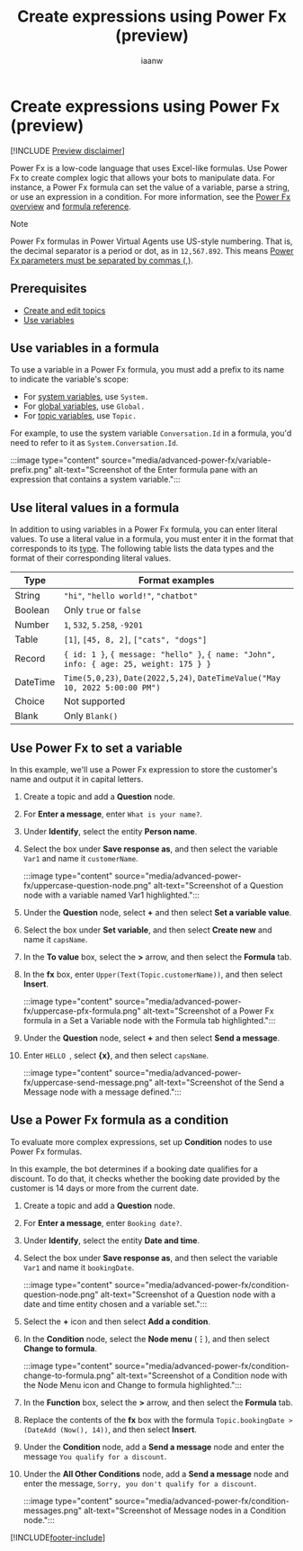 ﻿---
title: Create expressions using Power Fx (preview)
description: Use Power Fx to create complex bot logic using formulas to manipulate data in Power Virtual Agents preview.
keywords: "PVA"
ms.date: 03/24/2023

ms.topic: how-to
author: iaanw
ms.author: iawilt
ms.reviewer: kamrani
manager: leeclontz
ms.service: power-virtual-agents
ms.collection: virtual-agent
ms.custom: ceX, advanced-authoring, bap-template
---

# Create expressions using Power Fx (preview)

[!INCLUDE [Preview disclaimer](includes/public-preview-disclaimer.md)]

Power Fx is a low-code language that uses Excel-like formulas. Use Power Fx to create complex logic that allows your bots to manipulate data. For instance, a Power Fx formula can set the value of a variable, parse a string, or use an expression in a condition. For more information, see the [Power Fx overview](/power-platform/power-fx/overview) and [formula reference](/power-platform/power-fx/formula-reference).

> [!NOTE]
> Power Fx formulas in Power Virtual Agents use US-style numbering. That is, the decimal separator is a period or dot, as in `12,567.892`. This means [Power Fx parameters must be separated by commas (,)](/power-platform/power-fx/expression-grammar#separators).

## Prerequisites

- [Create and edit topics](authoring-create-edit-topics.md)
- [Use variables](authoring-variables.md)

## Use variables in a formula

To use a variable in a Power Fx formula, you must add a prefix to its name to indicate the variable's scope:

- For [system variables](authoring-variables.md#system-variables), use `System.`
- For [global variables](authoring-variables-bot.md), use `Global.`
- For [topic variables](authoring-variables.md), use `Topic.`

For example, to use the system variable `Conversation.Id` in a formula, you'd need to refer to it as `System.Conversation.Id`.

:::image type="content" source="media/advanced-power-fx/variable-prefix.png" alt-text="Screenshot of the Enter formula pane with an expression that contains a system variable.":::

## Use literal values in a formula

In addition to using variables in a Power Fx formula, you can enter literal values. To use a literal value in a formula, you must enter it in the format that corresponds to its [type](authoring-variables.md#variable-types). The following table lists the data types and the format of their corresponding literal values.

| Type     | Format examples                                                                         |
| -------- | --------------------------------------------------------------------------------------- |
| String   | `"hi"`, `"hello world!"`, `"chatbot"`                                                   |
| Boolean  | Only `true` or `false`                                                                  |
| Number   | `1`, `532`, `5.258`, `-9201`                                                            |
| Table    | `[1]`, `[45, 8, 2]`, `["cats", "dogs"]`                                                 |
| Record   | `{ id: 1 }`, `{ message: "hello" }`, `{ name: "John", info: { age: 25, weight: 175 } }` |
| DateTime | `Time(5,0,23)`, `Date(2022,5,24)`, `DateTimeValue("May 10, 2022 5:00:00 PM")`           |
| Choice   | Not supported                                                                           |
| Blank    | Only `Blank()`                                                                          |

## Use Power Fx to set a variable

In this example, we'll use a Power Fx expression to store the customer's name and output it in capital letters.

1. Create a topic and add a **Question** node.

1. For **Enter a message**, enter `What is your name?`.

1. Under **Identify**, select the entity **Person name**.

1. Select the box under **Save response as**, and then select the variable `Var1` and name it `customerName`.

    :::image type="content" source="media/advanced-power-fx/uppercase-question-node.png" alt-text="Screenshot of a Question node with a variable named Var1 highlighted.":::

1. Under the **Question** node, select **+** and then select **Set a variable value**.

1. Select the box under **Set variable**, and then select **Create new** and name it `capsName`.

1. In the **To value** box, select the **>** arrow, and then select the **Formula** tab.

1. In the **fx** box, enter `Upper(Text(Topic.customerName))`, and then select **Insert**.

    :::image type="content" source="media/advanced-power-fx/uppercase-pfx-formula.png" alt-text="Screenshot of a Power Fx formula in a Set a Variable node with the Formula tab highlighted.":::

1. Under the **Question** node, select **+** and then select **Send a message**.

1. Enter `HELLO `, select **{x}**, and then select `capsName`.

    :::image type="content" source="media/advanced-power-fx/uppercase-send-message.png" alt-text="Screenshot of the Send a Message node with a message defined.":::

## Use a Power Fx formula as a condition

To evaluate more complex expressions, set up **Condition** nodes to use Power Fx formulas.

In this example, the bot determines if a booking date qualifies for a discount. To do that, it checks whether the booking date provided by the customer is 14 days or more from the current date.

1. Create a topic and add a **Question** node.

1. For **Enter a message**, enter `Booking date?`.

1. Under **Identify**, select the entity **Date and time**.

1. Select the box under **Save response as**, and then select the variable `Var1` and name it `bookingDate`.

    :::image type="content" source="media/advanced-power-fx/condition-question-node.png" alt-text="Screenshot of a Question node with a date and time entity chosen and a variable set.":::

1. Select the **+** icon and then select **Add a condition**.

1. In the **Condition** node, select the **Node menu** (**&#8942;**), and then select **Change to formula**.

    :::image type="content" source="media/advanced-power-fx/condition-change-to-formula.png" alt-text="Screenshot of a Condition node with the Node Menu icon and Change to formula highlighted.":::

1. In the **Function** box, select the **>** arrow, and then select the **Formula** tab.

1. Replace the contents of the **fx** box with the formula `Topic.bookingDate > (DateAdd (Now(), 14))`, and then select **Insert**.

1. Under the **Condition** node, add a **Send a message** node and enter the message `You qualify for a discount`.

1. Under the **All Other Conditions** node, add a **Send a message** node and enter the message, `Sorry, you don't qualify for a discount`.

    :::image type="content" source="media/advanced-power-fx/condition-messages.png" alt-text="Screenshot of Message nodes in a Condition node.":::

[!INCLUDE[footer-include](includes/footer-banner.md)]